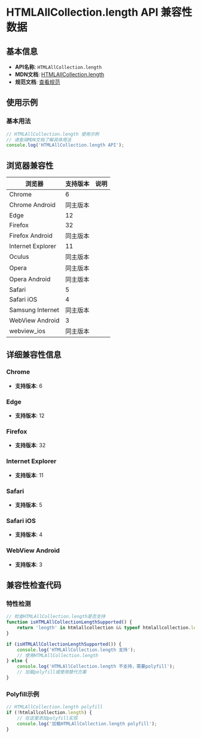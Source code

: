 # HTMLAllCollection.length API 兼容性数据

## 基本信息

- **API名称**: `HTMLAllCollection.length`
- **MDN文档**: [HTMLAllCollection.length](https://developer.mozilla.org/docs/Web/API/HTMLAllCollection/length)
- **规范文档**: [查看规范](https://html.spec.whatwg.org/multipage/common-dom-interfaces.html#dom-htmlallcollection-length)

## 使用示例

### 基本用法

```javascript
// HTMLAllCollection.length 使用示例
// 请查阅MDN文档了解具体用法
console.log('HTMLAllCollection.length API');
```

## 浏览器兼容性

| 浏览器 | 支持版本 | 说明 |
|--------|----------|------|
| Chrome | 6 |  |
| Chrome Android | 同主版本 |  |
| Edge | 12 |  |
| Firefox | 32 |  |
| Firefox Android | 同主版本 |  |
| Internet Explorer | 11 |  |
| Oculus | 同主版本 |  |
| Opera | 同主版本 |  |
| Opera Android | 同主版本 |  |
| Safari | 5 |  |
| Safari iOS | 4 |  |
| Samsung Internet | 同主版本 |  |
| WebView Android | 3 |  |
| webview_ios | 同主版本 |  |

## 详细兼容性信息

### Chrome

- **支持版本**: 6

### Edge

- **支持版本**: 12

### Firefox

- **支持版本**: 32

### Internet Explorer

- **支持版本**: 11

### Safari

- **支持版本**: 5

### Safari iOS

- **支持版本**: 4

### WebView Android

- **支持版本**: 3

## 兼容性检查代码

### 特性检测

```javascript
// 检查HTMLAllCollection.length是否支持
function isHTMLAllCollectionLengthSupported() {
    return 'length' in htmlallcollection && typeof htmlallcollection.length === 'function';
}

if (isHTMLAllCollectionLengthSupported()) {
    console.log('HTMLAllCollection.length 支持');
    // 使用HTMLAllCollection.length
} else {
    console.log('HTMLAllCollection.length 不支持，需要polyfill');
    // 加载polyfill或使用替代方案
}
```

### Polyfill示例

```javascript
// HTMLAllCollection.length polyfill
if (!htmlallcollection.length) {
    // 在这里添加polyfill实现
    console.log('加载HTMLAllCollection.length polyfill');
}
```

